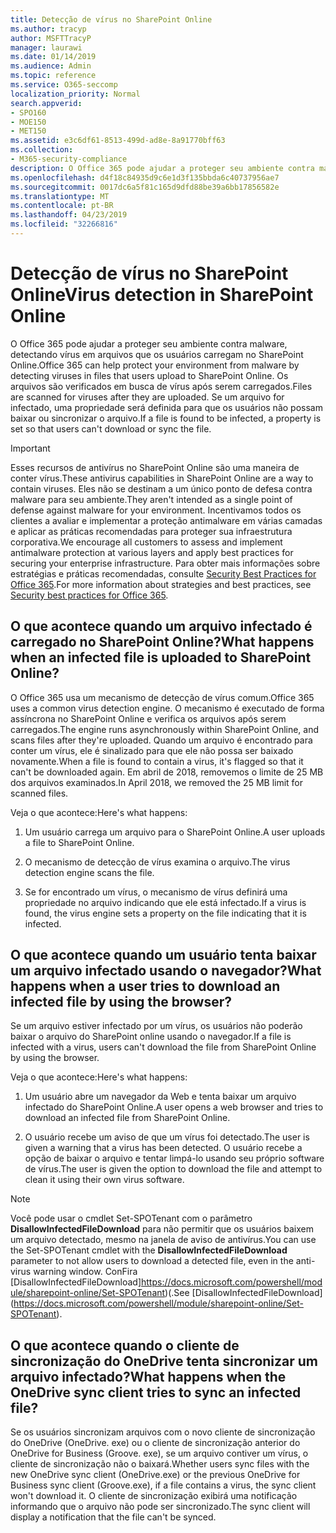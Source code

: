```yaml
---
title: Detecção de vírus no SharePoint Online
ms.author: tracyp
author: MSFTTracyP
manager: laurawi
ms.date: 01/14/2019
ms.audience: Admin
ms.topic: reference
ms.service: O365-seccomp
localization_priority: Normal
search.appverid:
- SPO160
- MOE150
- MET150
ms.assetid: e3c6df61-8513-499d-ad8e-8a91770bff63
ms.collection:
- M365-security-compliance
description: O Office 365 pode ajudar a proteger seu ambiente contra malware, detectando vírus em arquivos que os usuários carregam no SharePoint Online. Os arquivos são verificados em busca de vírus após serem carregados. Se um arquivo for infectado, uma propriedade será definida para que os usuários não possam baixar ou sincronizar o arquivo.
ms.openlocfilehash: d4f18c84935d9c6e1d3f135bbda6c40737956ae7
ms.sourcegitcommit: 0017dc6a5f81c165d9dfd88be39a6bb17856582e
ms.translationtype: MT
ms.contentlocale: pt-BR
ms.lasthandoff: 04/23/2019
ms.locfileid: "32266816"
---
```

# <a name="virus-detection-in-sharepoint-online"></a><span data-ttu-id="2df55-105">Detecção de vírus no SharePoint Online</span><span class="sxs-lookup"><span data-stu-id="2df55-105">Virus detection in SharePoint Online</span></span>

<span data-ttu-id="2df55-106">O Office 365 pode ajudar a proteger seu ambiente contra malware, detectando vírus em arquivos que os usuários carregam no SharePoint Online.</span><span class="sxs-lookup"><span data-stu-id="2df55-106">Office 365 can help protect your environment from malware by detecting viruses in files that users upload to SharePoint Online.</span></span> <span data-ttu-id="2df55-107">Os arquivos são verificados em busca de vírus após serem carregados.</span><span class="sxs-lookup"><span data-stu-id="2df55-107">Files are scanned for viruses after they are uploaded.</span></span> <span data-ttu-id="2df55-108">Se um arquivo for infectado, uma propriedade será definida para que os usuários não possam baixar ou sincronizar o arquivo.</span><span class="sxs-lookup"><span data-stu-id="2df55-108">If a file is found to be infected, a property is set so that users can't download or sync the file.</span></span>
  
> [!IMPORTANT]
> <span data-ttu-id="2df55-109">Esses recursos de antivírus no SharePoint Online são uma maneira de conter vírus.</span><span class="sxs-lookup"><span data-stu-id="2df55-109">These antivirus capabilities in SharePoint Online are a way to contain viruses.</span></span> <span data-ttu-id="2df55-110">Eles não se destinam a um único ponto de defesa contra malware para seu ambiente.</span><span class="sxs-lookup"><span data-stu-id="2df55-110">They aren't intended as a single point of defense against malware for your environment.</span></span> <span data-ttu-id="2df55-111">Incentivamos todos os clientes a avaliar e implementar a proteção antimalware em várias camadas e aplicar as práticas recomendadas para proteger sua infraestrutura corporativa.</span><span class="sxs-lookup"><span data-stu-id="2df55-111">We encourage all customers to assess and implement antimalware protection at various layers and apply best practices for securing your enterprise infrastructure.</span></span> <span data-ttu-id="2df55-112">Para obter mais informações sobre estratégias e práticas recomendadas, consulte [Security Best Practices for Office 365](security-best-practices.md).</span><span class="sxs-lookup"><span data-stu-id="2df55-112">For more information about strategies and best practices, see [Security best practices for Office 365](security-best-practices.md).</span></span> 
  
## <a name="what-happens-when-an-infected-file-is-uploaded-to-sharepoint-online"></a><span data-ttu-id="2df55-113">O que acontece quando um arquivo infectado é carregado no SharePoint Online?</span><span class="sxs-lookup"><span data-stu-id="2df55-113">What happens when an infected file is uploaded to SharePoint Online?</span></span>

<span data-ttu-id="2df55-114">O Office 365 usa um mecanismo de detecção de vírus comum.</span><span class="sxs-lookup"><span data-stu-id="2df55-114">Office 365 uses a common virus detection engine.</span></span> <span data-ttu-id="2df55-115">O mecanismo é executado de forma assíncrona no SharePoint Online e verifica os arquivos após serem carregados.</span><span class="sxs-lookup"><span data-stu-id="2df55-115">The engine runs asynchronously within SharePoint Online, and scans files after they're uploaded.</span></span> <span data-ttu-id="2df55-116">Quando um arquivo é encontrado para conter um vírus, ele é sinalizado para que ele não possa ser baixado novamente.</span><span class="sxs-lookup"><span data-stu-id="2df55-116">When a file is found to contain a virus, it's flagged so that it can't be downloaded again.</span></span> <span data-ttu-id="2df55-117">Em abril de 2018, removemos o limite de 25 MB dos arquivos examinados.</span><span class="sxs-lookup"><span data-stu-id="2df55-117">In April 2018, we removed the 25 MB limit for scanned files.</span></span>
  
<span data-ttu-id="2df55-118">Veja o que acontece:</span><span class="sxs-lookup"><span data-stu-id="2df55-118">Here's what happens:</span></span>
  
1. <span data-ttu-id="2df55-119">Um usuário carrega um arquivo para o SharePoint Online.</span><span class="sxs-lookup"><span data-stu-id="2df55-119">A user uploads a file to SharePoint Online.</span></span>
    
2. <span data-ttu-id="2df55-120">O mecanismo de detecção de vírus examina o arquivo.</span><span class="sxs-lookup"><span data-stu-id="2df55-120">The virus detection engine scans the file.</span></span>
    
3. <span data-ttu-id="2df55-121">Se for encontrado um vírus, o mecanismo de vírus definirá uma propriedade no arquivo indicando que ele está infectado.</span><span class="sxs-lookup"><span data-stu-id="2df55-121">If a virus is found, the virus engine sets a property on the file indicating that it is infected.</span></span>
    
## <a name="what-happens-when-a-user-tries-to-download-an-infected-file-by-using-the-browser"></a><span data-ttu-id="2df55-122">O que acontece quando um usuário tenta baixar um arquivo infectado usando o navegador?</span><span class="sxs-lookup"><span data-stu-id="2df55-122">What happens when a user tries to download an infected file by using the browser?</span></span>

<span data-ttu-id="2df55-123">Se um arquivo estiver infectado por um vírus, os usuários não poderão baixar o arquivo do SharePoint online usando o navegador.</span><span class="sxs-lookup"><span data-stu-id="2df55-123">If a file is infected with a virus, users can't download the file from SharePoint Online by using the browser.</span></span>
  
<span data-ttu-id="2df55-124">Veja o que acontece:</span><span class="sxs-lookup"><span data-stu-id="2df55-124">Here's what happens:</span></span>
  
1. <span data-ttu-id="2df55-125">Um usuário abre um navegador da Web e tenta baixar um arquivo infectado do SharePoint Online.</span><span class="sxs-lookup"><span data-stu-id="2df55-125">A user opens a web browser and tries to download an infected file from SharePoint Online.</span></span>
    
2. <span data-ttu-id="2df55-126">O usuário recebe um aviso de que um vírus foi detectado.</span><span class="sxs-lookup"><span data-stu-id="2df55-126">The user is given a warning that a virus has been detected.</span></span> <span data-ttu-id="2df55-127">O usuário recebe a opção de baixar o arquivo e tentar limpá-lo usando seu próprio software de vírus.</span><span class="sxs-lookup"><span data-stu-id="2df55-127">The user is given the option to download the file and attempt to clean it using their own virus software.</span></span>

> [!NOTE]
> <span data-ttu-id="2df55-128">Você pode usar o cmdlet Set-SPOTenant com o parâmetro **DisallowInfectedFileDownload** para não permitir que os usuários baixem um arquivo detectado, mesmo na janela de aviso de antivírus.</span><span class="sxs-lookup"><span data-stu-id="2df55-128">You can use the Set-SPOTenant cmdlet with the **DisallowInfectedFileDownload** parameter to not allow users to download a detected file, even in the anti-virus warning window.</span></span> <span data-ttu-id="2df55-129">ConFira [DisallowInfectedFileDownload]https://docs.microsoft.com/powershell/module/sharepoint-online/Set-SPOTenant)(.</span><span class="sxs-lookup"><span data-stu-id="2df55-129">See [DisallowInfectedFileDownload] (https://docs.microsoft.com/powershell/module/sharepoint-online/Set-SPOTenant).</span></span>
    
## <a name="what-happens-when-the-onedrive-sync-client-tries-to-sync-an-infected-file"></a><span data-ttu-id="2df55-130">O que acontece quando o cliente de sincronização do OneDrive tenta sincronizar um arquivo infectado?</span><span class="sxs-lookup"><span data-stu-id="2df55-130">What happens when the OneDrive sync client tries to sync an infected file?</span></span>

<span data-ttu-id="2df55-131">Se os usuários sincronizam arquivos com o novo cliente de sincronização do OneDrive (OneDrive. exe) ou o cliente de sincronização anterior do OneDrive for Business (Groove. exe), se um arquivo contiver um vírus, o cliente de sincronização não o baixará.</span><span class="sxs-lookup"><span data-stu-id="2df55-131">Whether users sync files with the new OneDrive sync client (OneDrive.exe) or the previous OneDrive for Business sync client (Groove.exe), if a file contains a virus, the sync client won't download it.</span></span> <span data-ttu-id="2df55-132">O cliente de sincronização exibirá uma notificação informando que o arquivo não pode ser sincronizado.</span><span class="sxs-lookup"><span data-stu-id="2df55-132">The sync client will display a notification that the file can't be synced.</span></span>
  

